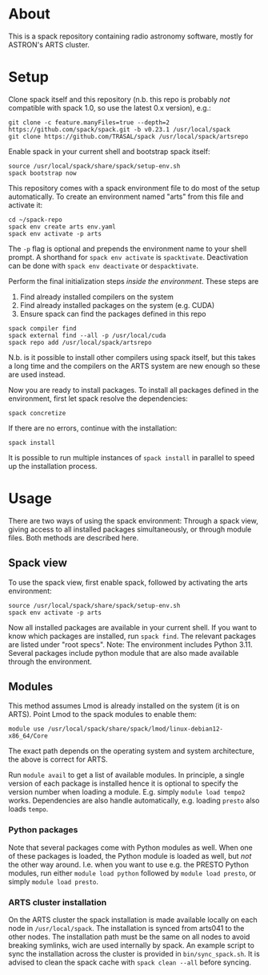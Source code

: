 # About

This is a spack repository containing radio astronomy software, mostly for ASTRON's ARTS cluster.

# Setup
Clone spack itself and this repository (n.b. this repo is probably _not_ compatible with spack 1.0, so use the latest 0.x version), e.g.:
```
git clone -c feature.manyFiles=true --depth=2 https://github.com/spack/spack.git -b v0.23.1 /usr/local/spack
git clone https://github.com/TRASAL/spack /usr/local/spack/artsrepo
```

Enable spack in your current shell and bootstrap spack itself:
```
source /usr/local/spack/share/spack/setup-env.sh
spack bootstrap now
```

This repository comes with a spack environment file to do most of the setup automatically. To create an environment named "arts" from this file and activate it:
```
cd ~/spack-repo
spack env create arts env.yaml
spack env activate -p arts
```
The `-p` flag is optional and prepends the environment name to your shell prompt. A shorthand for `spack env activate` is `spacktivate`. Deactivation can be done with `spack env deactivate` or `despacktivate`.

Perform the final initialization steps _inside the environment_. These steps are

1. Find already installed compilers on the system
1. Find already installed packages on the system (e.g. CUDA)
1. Ensure spack can find the packages defined in this repo

```
spack compiler find
spack external find --all -p /usr/local/cuda
spack repo add /usr/local/spack/artsrepo
```
N.b. is it possible to install other compilers using spack itself, but this takes a long time and the compilers on the ARTS system are new enough so these are used instead.

Now you are ready to install packages. To install all packages defined in the environment, first let spack resolve the dependencies:
```
spack concretize
```

If there are no errors, continue with the installation:
```
spack install
```

It is possible to run multiple instances of `spack install` in parallel to speed up the installation process.

# Usage
There are two ways of using the spack environment: Through a spack view, giving access to all installed packages simultaneously, or through module files. Both methods are described here.

## Spack view
To use the spack view, first enable spack, followed by activating the arts environment:
```
source /usr/local/spack/share/spack/setup-env.sh
spack env activate -p arts
```
Now all installed packages are available in your current shell. If you want to know which packages are installed, run `spack find`. The relevant packages are listed under "root specs". Note: The environment includes Python 3.11. Several packages include python module that are also made available through the environment.

## Modules
This method assumes Lmod is already installed on the system (it is on ARTS). Point Lmod to the spack modules to enable them:
```
module use /usr/local/spack/share/spack/lmod/linux-debian12-x86_64/Core
```
The exact path depends on the operating system and system architecture, the above is correct for ARTS.

Run `module avail` to get a list of available modules. In principle, a single version of each package is installed hence it is optional to specify the version number when loading a module. E.g. simply `module load tempo2` works. Dependencies are also handle automatically, e.g. loading `presto` also loads `tempo`.

### Python packages
Note that several packages come with Python modules as well. When one of these packages is loaded, the Python module is loaded as well, but _not_ the other way around. I.e. when you want to use e.g. the PRESTO Python modules, run either `module load python` followed by `module load presto`, or simply `module load presto`.

### ARTS cluster installation
On the ARTS cluster the spack installation is made available locally on each node in `/usr/local/spack`. The installation is synced from arts041 to the other nodes. The installation path must be the same on all nodes to avoid breaking symlinks, wich are used internally by spack. An example script to sync the installation across the cluster is provided in `bin/sync_spack.sh`. It is advised to clean the spack cache with `spack clean --all` before syncing.
